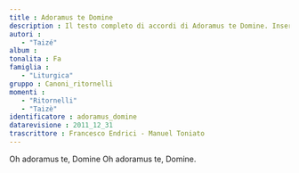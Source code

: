 ```yaml
--- 
title : Adoramus te Domine
description : Il testo completo di accordi di Adoramus te Domine. Inseriscila nel tuo canzoniere!
autori : 
   - "Taizé"
album : 
tonalita : Fa
famiglia : 
   - "Liturgica"
gruppo : Canoni_ritornelli
momenti : 
   - "Ritornelli"
   - "Taizè"
identificatore : adoramus_domine
datarevisione : 2011_12_31
trascrittore : Francesco Endrici - Manuel Toniato
--- 
```




Oh  adoramus te, Domine
Oh  adoramus te, Domine.



